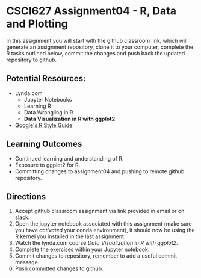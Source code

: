 # CSCI627 Assignment04 - R, Data and Plotting
In this assignment you will start with the github classroom link, which will generate an assignment repository, clone it to your computer, complete the R tasks outlined below, commit the changes and push back the updated repository to github.

## Potential Resources:

- Lynda.com
	- Jupyter Notebooks
	- Learning R
	- Data Wrangling in R
	- **Data Visualization in R with ggplot2**
- [Google's R Style Guide](https://google.github.io/styleguide/Rguide.xml)
	
## Learning Outcomes
- Continued learning and understanding of R.
- Exposure to ggplot2 for R.
- Committing changes to assignment04 and pushing to remote github repository.

## Directions
1. Accept github classroom assignment via link provided in email or on slack.
4. Open the jupyter notebook associated with this assignment (make sure you have *activated* your conda environment), it should now be using the R kernel you installed in the last assignment.
5. Watch the lynda.com course *Data Visualization in R with ggplot2*.
6. Complete the exercises within your Jupyter notebook.
8. Commit changes to repository, remember to add a useful commit message.
9. Push committed changes to github.
